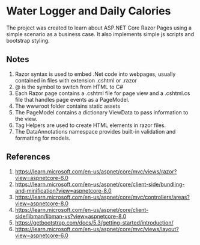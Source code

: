 # Water Logger and Daily Calories

The project was created to learn about ASP.NET Core Razor Pages using a simple scenario as a business case. It also implements
simple js scripts and bootstrap styling.

## Notes

1. Razor syntax is used to embed .Net code into webpages, usually contained in files with extension .cshtml or .razor
2. @ is the symbol to switch from HTML to C#
3. Each Razor page contains a .cshtml file for page view and a .cshtml.cs file that handles page events as a PageModel.
4. The wwwroot folder contains static assets
5. The PageModel contains a dictionary ViewData to pass information to the view.
6. Tag Helpers are used to create HTML elements in razor files.
7. The DataAnnotations namespace provides built-in validation and formatting for models.

## References

1. <https://learn.microsoft.com/en-us/aspnet/core/mvc/views/razor?view=aspnetcore-6.0>
2. <https://learn.microsoft.com/en-us/aspnet/core/client-side/bundling-and-minification?view=aspnetcore-8.0>
3. <https://learn.microsoft.com/en-us/aspnet/core/mvc/controllers/areas?view=aspnetcore-8.0>
4. <https://learn.microsoft.com/en-us/aspnet/core/client-side/libman/libman-vs?view=aspnetcore-8.0>
5. <https://getbootstrap.com/docs/5.3/getting-started/introduction/>
6. <https://learn.microsoft.com/en-us/aspnet/core/mvc/views/layout?view=aspnetcore-6.0>
